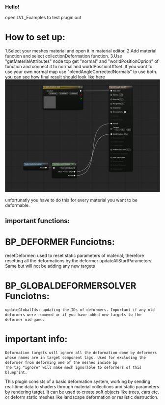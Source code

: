 ### Hello!
open LVL_Examples to test plugin out

# How to set up:
  1.Select your meshes material and open it in material editor.
  2.Add material function and select collectionDeformation function.
  3.Use "getMaterialAttributes" node top get "normal" and "worldPositionOprion" of function and connect it to normal and worldPositionOffset. If you want to use your own normal map use "blendAngleCorrectedNormals" to use both.
  you can see how final result should look like here [<img src="example.png">](https://link-to-your-URL/)
  
  unfortunatly you have to do this for every material you want to be deformable.

## important functions:
 # BP_DEFORMER Funciotns:
   resetDeformer: used to reset static parameters of material, therefore resetting all the deformations by the deformer
   updateAllStartParameters: Same but will not be adding any new targets
  # BP_GLOBALDEFORMERSOLVER Funciotns:
    updateGlobalIds: updating the IDs of deformers. Important if any old deformers were removed or if you have added new targets to the deformer mid-game.
  # important info:
    Deformation targets will ignore all the deformation done by deformers whose names are in target component tags. Used for excluding the deformer from deforming one of the meshes inside bp
    The tag "ignore" will make mesh ignorable to deformers of this blueprint.

This plugin consists of a basic deformation system, working by sending real-time data to shaders through material collections and static parameters by rendering target. It can be used to create soft objects like trees, cars etc. or deform static meshes like landscape deformation or realistic destruction.
